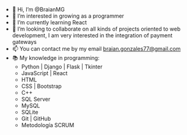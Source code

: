 - 👋 Hi, I’m @BraianMG
- 👀 I’m interested in growing as a programmer
- 🌱 I’m currently learning React
- 💞️ I’m looking to collaborate on all kinds of projects oriented to web development, I am very interested in the integration of payment gateways
- 📫 You can contact me by my email braian.gonzales77@gmail.com
- 📚 My knowledge in programming:
  - Python | Django | Flask | Tkinter
  - JavaScript | React
  - HTML
  - CSS | Bootstrap
  - C++
  - SQL Server
  - MySQL
  - SQLite
  - Git | GitHub
  - Metodología SCRUM
<!---
BraianMG/BraianMG is a ✨ special ✨ repository because its `README.md` (this file) appears on your GitHub profile.
You can click the Preview link to take a look at your changes.
--->
